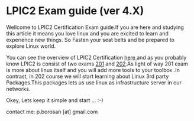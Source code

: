 # LPIC2 Exam guide  \(ver 4.X\)

Wellcome to LPIC2 Certification Exam guide.If you are here and studying this article it means you love linux and you are excited to learn and experience new things. So Fasten your seat belts and be prepared to explore Linux world.

You can see the overview of LPIC2 Certification [here ](http://www.lpi.org/our-certifications/lpic-2-overview)and as you probably know LPIC2 is consist of two exams [201](http://www.lpi.org/our-certifications/exam-201-objectives) and [202](http://www.lpi.org/our-certifications/exam-202-objectives).As light of way 201 exam is more about linux itself and you will add more tools to your toolbox .In contrast, in 202 course we will start learning about Linux 3rd party Packages.This packages lets us use linux as infrastructure server in our networks.

Okey, Lets keep it simple and start ... :-\)

contact me: p.borosan \[at\] gmail.com


